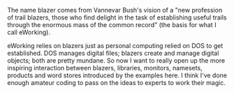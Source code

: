 The name blazer comes from Vannevar Bush's vision of a "new profession of trail blazers, those who find delight in the task of establishing useful trails through the enormous mass of the common record" (the basis for what I call eWorking).

eWorking relies on blazers just as personal computing relied on DOS to get established. DOS manages digital files; blazers create and manage digital objects; both are pretty mundane. So now I want to really open up the more inspiring interaction between blazers, libraries, monitors, namesets, products and word stores introduced by the examples here. I think I've done enough amateur coding to pass on the ideas to experts to work their magic.
